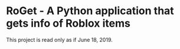 # RoGet - A Python application that gets info of Roblox items
This project is read only as if June 18, 2019.
